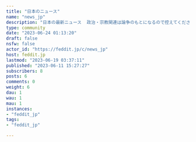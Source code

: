 ```yaml
---
title: "日本のニュース" 
name: "news_jp"
description: "日本の最新ニュース  政治・宗教関連は論争のもとになるので控えてください"
type: community
date: "2023-06-24 01:13:20"
draft: false
nsfw: false
actor_id: "https://feddit.jp/c/news_jp"
host: feddit.jp
lastmod: "2023-06-19 03:37:11"
published: "2023-06-11 15:27:27"
subscribers: 8
posts: 6
comments: 0
weight: 6
dau: 1
wau: 1
mau: 1
instances:
- "feddit_jp"
tags: 
- "feddit_jp"

---
```

